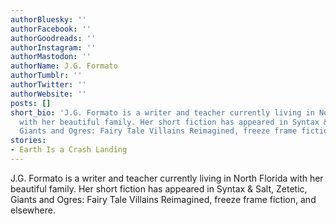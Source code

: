 ```yaml
---
authorBluesky: ''
authorFacebook: ''
authorGoodreads: ''
authorInstagram: ''
authorMastodon: ''
authorName: J.G. Formato
authorTumblr: ''
authorTwitter: ''
authorWebsite: ''
posts: []
short_bio: 'J.G. Formato is a writer and teacher currently living in North Florida
  with her beautiful family. Her short fiction has appeared in Syntax & Salt, Zetetic,
  Giants and Ogres: Fairy Tale Villains Reimagined, freeze frame fiction, and elsewhere.'
stories:
- Earth Is a Crash Landing
---
```


J.G. Formato is a writer and teacher currently living in North Florida with her beautiful family. Her short fiction has appeared in Syntax & Salt, Zetetic, Giants and Ogres: Fairy Tale Villains Reimagined, freeze frame fiction, and elsewhere.